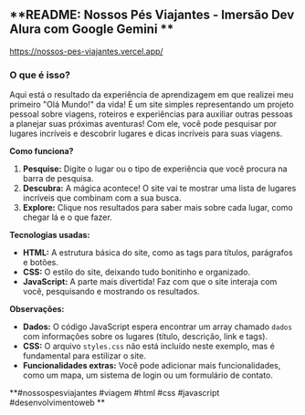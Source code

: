 ## **README: Nossos Pés Viajantes - Imersão Dev Alura com Google Gemini ** 
https://nossos-pes-viajantes.vercel.app/

### **O que é isso?**

Aqui está o resultado da experiência de aprendizagem em que realizei meu primeiro "Olá Mundo!" da vida! 
É um site simples representando um projeto pessoal sobre viagens, roteiros e experiências para auxiliar outras pessoas a planejar suas próximas aventuras! Com ele, você pode pesquisar por lugares incríveis e descobrir lugares e dicas incríveis para suas viagens. 

**Como funciona?**

1. **Pesquise:** Digite o lugar ou o tipo de experiência que você procura na barra de pesquisa.
2. **Descubra:** A mágica acontece! O site vai te mostrar uma lista de lugares incríveis que combinam com a sua busca.
3. **Explore:** Clique nos resultados para saber mais sobre cada lugar, como chegar lá e o que fazer.

**Tecnologias usadas:**

* **HTML:** A estrutura básica do site, como as tags para títulos, parágrafos e botões.
* **CSS:** O estilo do site, deixando tudo bonitinho e organizado.
* **JavaScript:** A parte mais divertida! Faz com que o site interaja com você, pesquisando e mostrando os resultados.

**Observações:**

* **Dados:** O código JavaScript espera encontrar um array chamado `dados` com informações sobre os lugares (título, descrição, link e tags).
* **CSS:** O arquivo `styles.css` não está incluído neste exemplo, mas é fundamental para estilizar o site.
* **Funcionalidades extras:** Você pode adicionar mais funcionalidades, como um mapa, um sistema de login ou um formulário de contato.


**#nossospesviajantes #viagem #html #css #javascript #desenvolvimentoweb **
